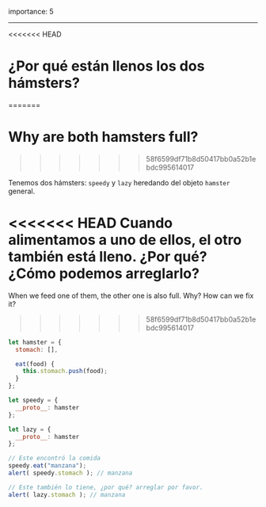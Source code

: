 importance: 5

---

<<<<<<< HEAD
# ¿Por qué están llenos los dos hámsters?
=======
# Why are both hamsters full?
>>>>>>> 58f6599df71b8d50417bb0a52b1ebdc995614017

Tenemos dos hámsters: `speedy` y `lazy` heredando del objeto `hamster` general.

<<<<<<< HEAD
Cuando alimentamos a uno de ellos, el otro también está lleno. ¿Por qué? ¿Cómo podemos arreglarlo?
=======
When we feed one of them, the other one is also full. Why? How can we fix it?
>>>>>>> 58f6599df71b8d50417bb0a52b1ebdc995614017

```js run
let hamster = {
  stomach: [],

  eat(food) {
    this.stomach.push(food);
  }
};

let speedy = {
  __proto__: hamster
};

let lazy = {
  __proto__: hamster
};

// Este encontró la comida
speedy.eat("manzana");
alert( speedy.stomach ); // manzana

// Este también lo tiene, ¿por qué? arreglar por favor.
alert( lazy.stomach ); // manzana
```

